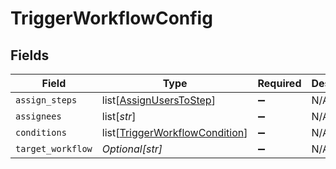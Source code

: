 # TriggerWorkflowConfig


## Fields

| Field                                                                             | Type                                                                              | Required                                                                          | Description                                                                       |
| --------------------------------------------------------------------------------- | --------------------------------------------------------------------------------- | --------------------------------------------------------------------------------- | --------------------------------------------------------------------------------- |
| `assign_steps`                                                                    | list[[AssignUsersToStep](../../models/shared/assignuserstostep.md)]               | :heavy_minus_sign:                                                                | N/A                                                                               |
| `assignees`                                                                       | list[*str*]                                                                       | :heavy_minus_sign:                                                                | N/A                                                                               |
| `conditions`                                                                      | list[[TriggerWorkflowCondition](../../models/shared/triggerworkflowcondition.md)] | :heavy_minus_sign:                                                                | N/A                                                                               |
| `target_workflow`                                                                 | *Optional[str]*                                                                   | :heavy_minus_sign:                                                                | N/A                                                                               |